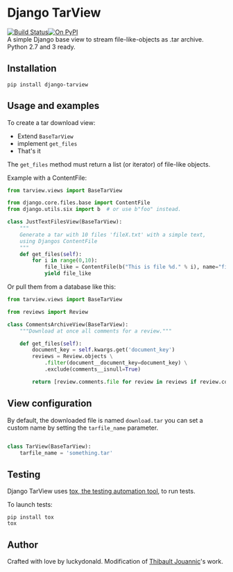 Django TarView 
==============

[![Build Status](https://travis-ci.org/luckydonald/django-tarview.svg)](https://travis-ci.org/luckydonald/django-tarview)[![On PyPI](https://img.shields.io/pypi/v/django-tarview.svg)](https://pypi.python.org/pypi/django-tarview)    
A simple Django base view to stream file-like-objects as .tar archive.    
Python 2.7 and 3 ready.

Installation
------------

    pip install django-tarview

Usage and examples
------------------

To create a tar download view:

 * Extend `BaseTarView`
 * implement `get_files`
 * That's it

The `get_files` method must return a list (or iterator) of file-like objects.

Example with a ContentFile:


```python
from tarview.views import BaseTarView

from django.core.files.base import ContentFile
from django.utils.six import b  # or use b"foo" instead.

class JustTextFilesView(BaseTarView):
    """
    Generate a tar with 10 files 'fileX.txt' with a simple text,
    using Djangos ContentFile
    """
    def get_files(self):
        for i in range(0,10):
            file_like = ContentFile(b("This is file %d." % i), name="file%d.txt" % i)
            yield file_like
```

Or pull them from a database like this:
    
```python
from tarview.views import BaseTarView

from reviews import Review

class CommentsArchiveView(BaseTarView):
    """Download at once all comments for a review."""

    def get_files(self):
        document_key = self.kwargs.get('document_key')
        reviews = Review.objects \
            .filter(document__document_key=document_key) \
            .exclude(comments__isnull=True)

        return [review.comments.file for review in reviews if review.comments.name]
```

View configuration
------------------

By default, the downloaded file is named `download.tar` you can set a custom name
by setting the `tarfile_name` parameter.

```python

class TarView(BaseTarView):
    tarfile_name = 'something.tar'
```

Testing
-------

Django TarView uses [tox, the testing automation tool](https://tox.readthedocs.org/en/latest/),
to run tests.

To launch tests:

    pip install tox
    tox


Author
------

Crafted with love by luckydonald.
Modification of [Thibault Jouannic](http://www.miximum.fr)'s work.
